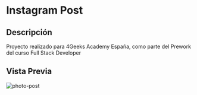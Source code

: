 # Instagram Post
## Descripción
Proyecto realizado para 4Geeks Academy España, como parte del Prework del curso Full Stack Developer

## Vista Previa
![photo-post](https://raw.githubusercontent.com/breatheco-de/exercise-instagram-post/master/preview.png)

